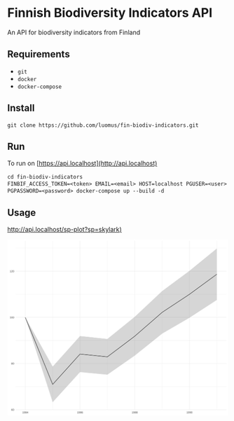 # Finnish Biodiversity Indicators API

An API for biodiversity indicators from Finland

## Requirements

* `git`
* `docker`
* `docker-compose`

## Install
```
git clone https://github.com/luomus/fin-biodiv-indicators.git
```

## Run
To run on [https://api.localhost](http://api.localhost) 
```
cd fin-biodiv-indicators
FINBIF_ACCESS_TOKEN=<token> EMAIL=<email> HOST=localhost PGUSER=<user> PGPASSWORD=<password> docker-compose up --build -d
```

## Usage

[http://api.localhost/sp-plot?sp=skylark)](http://api.localhost/sp-plot?sp=skylark)

![](pkg/man/figures/graph.svg)
